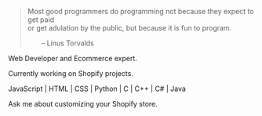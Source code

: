 
>Most good programmers do programming not because they expect to get paid <br />
or get adulation by the public, but because it is fun to program.
>
>  – Linus Torvalds


Web Developer and Ecommerce expert.  

Currently working on Shopify projects.  

JavaScript | HTML | CSS | Python | C | C++ | C# | Java 

Ask me about customizing your Shopify store.
